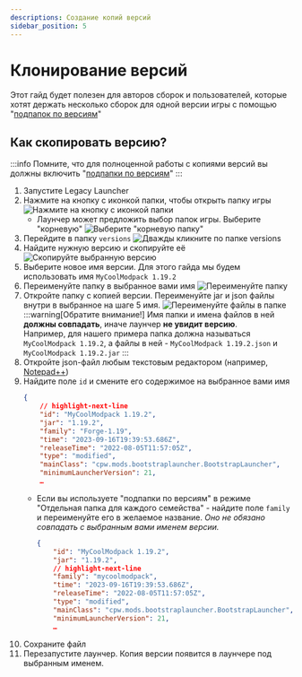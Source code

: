 ```yaml
---
descriptions: Создание копий версий
sidebar_position: 5
---
```

# Клонирование версий
Этот гайд будет полезен для авторов сборок и пользователей, которые хотят держать несколько сборок для одной версии игры с помощью "[подпапок по версиям](../launcher/subfolders)"

## Как скопировать версию?
:::info
Помните, что для полноценной работы с копиями версий вы должны включить "[подпапки по версиям](../launcher/subfolders)"
:::
1. Запустите Legacy Launcher
2. Нажмите на кнопку с иконкой папки, чтобы открыть папку игры
    ![Нажмите на кнопку с иконкой папки](./img/open-game-folder.png)
    * Лаунчер может предложить выбор папок игры. Выберите "корневую"
        ![Выберите "корневую папку"](./img/open-game-root.png)
3. Перейдите в папку `versions`
    ![Дважды кликните по папке `versions`](./img/open-versions-folder.png)
4. Найдите нужную версию и скопируйте её
    ![Скопируйте выбранную версию](./img/copy-version.png)
5. Выберите новое имя версии. Для этого гайда мы будем использовать имя `MyCoolModpack 1.19.2`
6. Переименуйте папку в выбранное вами имя
    ![Переименуйте папку](./img/rename-version-folder.png)
7. Откройте папку с копией версии. Переименуйте jar и json файлы внутри в выбранное на шаге 5 имя.
    ![Переименуйте файлы в папке](./img/rename-version-files.png)
    :::warning[Обратите внимание!]
    Имя папки и имена файлов в ней **должны совпадать**, иначе лаунчер **не увидит версию**.  
    Например, для нашего примера папка должна называться `MyCoolModpack 1.19.2`, а файлы в ней - `MyCoolModpack 1.19.2.json` и `MyCoolModpack 1.19.2.jar`
    :::
8. Откройте json-файл любым текстовым редактором (например, [Notepad++](https://notepad-plus-plus.org/downloads/))
9. Найдите поле `id` и смените его содержимое на выбранное вами имя
    ```json
    {
        // highlight-next-line
        "id": "MyCoolModpack 1.19.2",
        "jar": "1.19.2",
        "family": "Forge-1.19",
        "time": "2023-09-16T19:39:53.686Z",
        "releaseTime": "2022-08-05T11:57:05Z",
        "type": "modified",
        "mainClass": "cpw.mods.bootstraplauncher.BootstrapLauncher",
        "minimumLauncherVersion": 21,
        …
    ```
    * Если вы используете "подпапки по версиям" в режиме "Отдельная папка для каждого семейства" - найдите поле `family` и переименуйте его в желаемое название. *Оно не обязано совпадать с выбранным вами именем версии.*
        ```json
        {
            "id": "MyCoolModpack 1.19.2",
            "jar": "1.19.2",
            // highlight-next-line
            "family": "mycoolmodpack",
            "time": "2023-09-16T19:39:53.686Z",
            "releaseTime": "2022-08-05T11:57:05Z",
            "type": "modified",
            "mainClass": "cpw.mods.bootstraplauncher.BootstrapLauncher",
            "minimumLauncherVersion": 21,
            …
        ```
10. Сохраните файл
11. Перезапустите лаунчер. Копия версии появится в лаунчере под выбранным именем.